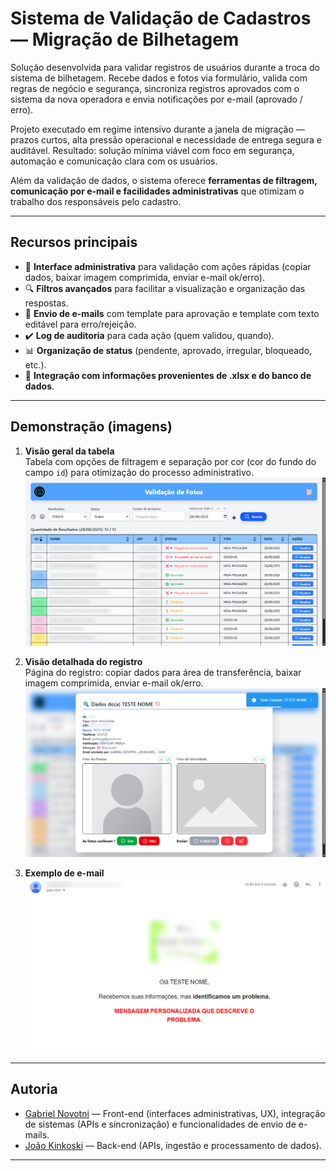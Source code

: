 # Sistema de Validação de Cadastros — Migração de Bilhetagem

Solução desenvolvida para validar registros de usuários durante a troca do sistema de bilhetagem. Recebe dados e fotos via formulário, valida com regras de negócio e segurança, sincroniza registros aprovados com o sistema da nova operadora e envia notificações por e-mail (aprovado / erro).

Projeto executado em regime intensivo durante a janela de migração — prazos curtos, alta pressão operacional e necessidade de entrega segura e auditável. Resultado: solução mínima viável com foco em segurança, automação e comunicação clara com os usuários.

Além da validação de dados, o sistema oferece **ferramentas de filtragem, comunicação por e-mail e facilidades administrativas** que otimizam o trabalho dos responsáveis pelo cadastro.

---

## Recursos principais

- 🧾 **Interface administrativa** para validação com ações rápidas (copiar dados, baixar imagem comprimida, enviar e-mail ok/erro).  
- 🔍 **Filtros avançados** para facilitar a visualização e organização das respostas.  
- 📧 **Envio de e-mails** com template para aprovação e template com texto editável para erro/rejeição.  
- ✔️ **Log de auditoria** para cada ação (quem validou, quando).  
- 📊 **Organização de status** (pendente, aprovado, irregular, bloqueado, etc.).  
- 📁 **Integração com informações provenientes de .xlsx e do banco de dados**.

---

## Demonstração (imagens)

1) **Visão geral da tabela**  
Tabela com opções de filtragem e separação por cor (cor do fundo do campo `id`) para otimização do processo administrativo.  
![Visão Geral](assets/Screenshot1.png)

2) **Visão detalhada do registro**  
Página do registro: copiar dados para área de transferência, baixar imagem comprimida, enviar e-mail ok/erro.  
![Visão Detalhada](assets/Screenshot2.png)

3) **Exemplo de e-mail**  
![Email Erro](assets/Screenshot4.png)

---

## Autoria

- [Gabriel Novotni](https://github.com/Geros-Von-Valdo) — Front-end (interfaces administrativas, UX), integração de sistemas (APIs e sincronização) e funcionalidades de envio de e-mails.  
- [João Kinkoski](https://github.com/kinkoskisDev) — Back-end (APIs, ingestão e processamento de dados).

---

